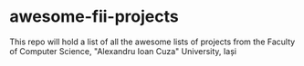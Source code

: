 # awesome-fii-projects
This repo will hold a list of all the awesome lists of projects from the Faculty of Computer Science, "Alexandru Ioan Cuza" University, Iași
